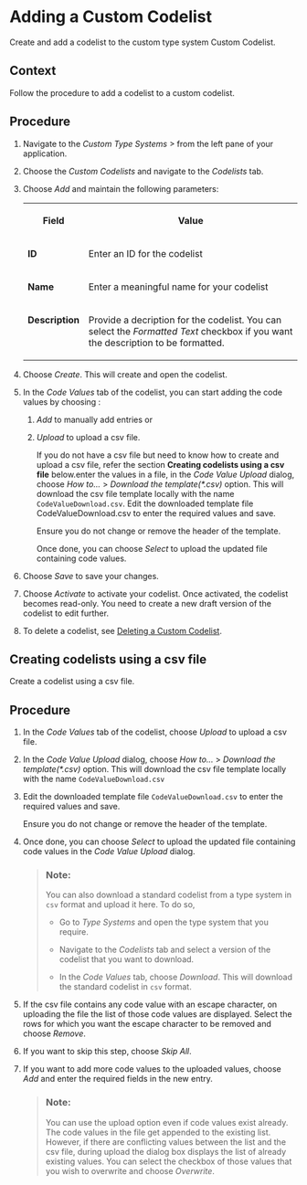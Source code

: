 <!-- loiofa0c76f3a3834580be89674c25c5a230 -->

<link rel="stylesheet" type="text/css" href="../css/sap-icons.css"/>

# Adding a Custom Codelist

Create and add a codelist to the custom type system Custom Codelist.



## Context

Follow the procedure to add a codelist to a custom codelist.



## Procedure

1.  Navigate to the *Custom Type Systems* <span class="SAP-icons-V5"></span> from the left pane of your application.

2.  Choose the *Custom Codelists* and navigate to the *Codelists* tab.

3.  Choose *Add* and maintain the following parameters:


    <table>
    <tr>
    <th valign="top">

    Field
    
    </th>
    <th valign="top">

    Value
    
    </th>
    </tr>
    <tr>
    <td valign="top">
    
    **ID**
    
    </td>
    <td valign="top">
    
    Enter an ID for the codelist
    
    </td>
    </tr>
    <tr>
    <td valign="top">
    
    **Name**
    
    </td>
    <td valign="top">
    
    Enter a meaningful name for your codelist
    
    </td>
    </tr>
    <tr>
    <td valign="top">
    
    **Description**
    
    </td>
    <td valign="top">
    
    Provide a decription for the codelist. You can select the *Formatted Text* checkbox if you want the description to be formatted.
    
    </td>
    </tr>
    </table>
    
4.  Choose *Create*. This will create and open the codelist.

5.  In the *Code Values* tab of the codelist, you can start adding the code values by choosing :

    1.  *Add* to manually add entries or

    2.  *Upload* to upload a csv file.

        If you do not have a csv file but need to know how to create and upload a csv file, refer the section **Creating codelists using a csv file** below.enter the values in a file, in the *Code Value Upload* dialog, choose *How to...* \> *Download the template\(\*.csv\)* option. This will download the csv file template locally with the name `CodeValueDownload.csv`. Edit the downloaded template file CodeValueDownload.csv to enter the required values and save.

        Ensure you do not change or remove the header of the template.

        Once done, you can choose *Select* to upload the updated file containing code values.


6.  Choose *Save* to save your changes.

7.  Choose *Activate* to activate your codelist. Once activated, the codelist becomes read-only. You need to create a new draft version of the codelist to edit further.

8.  To delete a codelist, see [Deleting a Custom Codelist](deleting-a-custom-codelist-01ad9ee.md).


<a name="task_w4b_4l5_tbc"/>

<!-- task\_w4b\_4l5\_tbc -->

## Creating codelists using a csv file

Create a codelist using a csv file.



<a name="task_w4b_4l5_tbc__steps_tdt_yl5_tbc"/>

## Procedure

1.  In the *Code Values* tab of the codelist, choose *Upload* to upload a csv file.

2.  In the *Code Value Upload* dialog, choose *How to...* \> *Download the template\(\*.csv\)* option. This will download the csv file template locally with the name `CodeValueDownload.csv`

3.  Edit the downloaded template file `CodeValueDownload.csv` to enter the required values and save.

    Ensure you do not change or remove the header of the template.

4.  Once done, you can choose *Select* to upload the updated file containing code values in the *Code Value Upload* dialog.

    > ### Note:  
    > You can also download a standard codelist from a type system in `csv` format and upload it here. To do so,
    > 
    > -   Go to *Type Systems* and open the type system that you require.
    > 
    > -   Navigate to the *Codelists* tab and select a version of the codelist that you want to download.
    > -   In the *Code Values* tab, choose *Download*. This will download the standard codelist in `csv` format.

5.  If the csv file contains any code value with an escape character, on uploading the file the list of those code values are displayed. Select the rows for which you want the escape character to be removed and choose *Remove*.

6.  If you want to skip this step, choose *Skip All*.

7.  If you want to add more code values to the uploaded values, choose *Add* and enter the required fields in the new entry.

    > ### Note:  
    > You can use the upload option even if code values exist already. The code values in the file get appended to the existing list. However, if there are conflicting values between the list and the csv file, during upload the dialog box displays the list of already existing values. You can select the checkbox of those values that you wish to overwrite and choose *Overwrite*.


